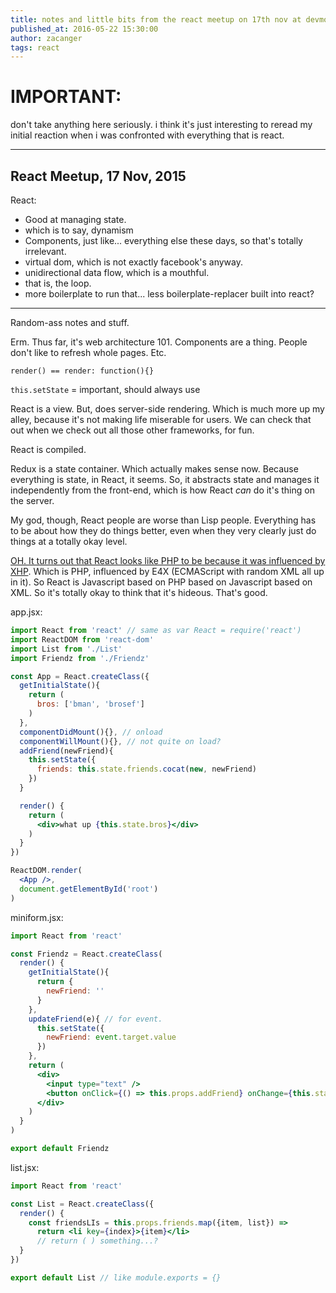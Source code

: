 ```yaml
---
title: notes and little bits from the react meetup on 17th nov at devmountain
published_at: 2016-05-22 15:30:00
author: zacanger
tags: react
---
```


# IMPORTANT:

don't take anything here seriously. i think it's just interesting to reread
my initial reaction when i was confronted with everything that is react.

--------

## React Meetup, 17 Nov, 2015

React:
  * Good at managing state.
  * which is to say, dynamism
  * Components, just like... everything else these days, so that's totally irrelevant.
  * virtual dom, which is not exactly facebook's anyway.
  * unidirectional data flow, which is a mouthful.
  * that is, the loop.
  * more boilerplate to run that... less boilerplate-replacer built into react?

--------

Random-ass notes and stuff.

Erm. Thus far, it's web architecture 101. Components are a thing. People don't
like to refresh whole pages. Etc.

`render() == render: function(){}`

`this.setState` = important, should always use

React is a view. But, does server-side rendering. Which is much more up my
alley, because it's not making life miserable for users. We can check that out
when we check out all those other frameworks, for fun.

React is compiled.

Redux is a state container. Which actually makes sense now. Because everything
is state, in React, it seems. So, it abstracts state and manages it
independently from the front-end, which is how React _can_ do it's thing on the
server.

My god, though, React people are worse than Lisp people. Everything has to be
about how they do things better, even when they very clearly just do things at a
totally okay level.

[OH. It turns out that React looks like PHP to be because it was influenced by XHP](https://www.quora.com/React-JS-Library/How-was-the-idea-to-develop-React-conceived-and-how-many-people-worked-on-developing-it-and-implementing-it-at-Facebook).
Which is PHP, influenced by E4X (ECMAScript with random XML all up in it). So
React is Javascript based on PHP based on Javascript based on XML. So it's
totally okay to think that it's hideous. That's good.

app.jsx:
```jsx
import React from 'react' // same as var React = require('react')
import ReactDOM from 'react-dom'
import List from './List'
import Friendz from './Friendz'

const App = React.createClass({
  getInitialState(){
    return (
      bros: ['bman', 'brosef']
    )
  },
  componentDidMount(){}, // onload
  componentWillMount(){}, // not quite on load?
  addFriend(newFriend){
    this.setState({
      friends: this.state.friends.cocat(new, newFriend)
    })
  }

  render() {
    return (
      <div>what up {this.state.bros}</div>
    )
  }
})

ReactDOM.render(
  <App />,
  document.getElementById('root')
)
```

miniform.jsx:
```jsx
import React from 'react'

const Friendz = React.createClass(
  render() {
    getInitialState(){
      return {
        newFriend: ''
      }
    },
    updateFriend(e){ // for event.
      this.setState({
        newFriend: event.target.value
      })
    },
    return (
      <div>
        <input type="text" />
        <button onClick={() => this.props.addFriend} onChange={this.state.newFriend}>add it!</button>
      </div>
    )
  }
)

export default Friendz
```

list.jsx:
```jsx
import React from 'react'

const List = React.createClass({
  render() {
    const friendsLIs = this.props.friends.map({item, list}) =>
      return <li key={index}>{item}</li>
      // return ( ) something...?
  }
})

export default List // like module.exports = {}
```


